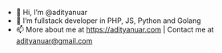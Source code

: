 - 👋 Hi, I’m @adityanuar
- 🌱 I’m fullstack developer in PHP, JS, Python and Golang
- 📫 More about me at https://adityanuar.com | Contact me at adityanuar@gmail.com

<!---
adityanuar/adityanuar is a ✨ special ✨ repository because its `README.md` (this file) appears on your GitHub profile.
You can click the Preview link to take a look at your changes.
--->

